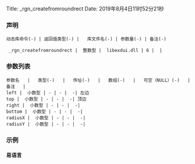 Title: _rgn_createfromroundrect
Date: 2019年8月4日11时52分21秒

### 声明


```table
动态库命令(-) | 返回值类型(-) |   库文件名(-) | 参数量(-) | 备注(-)

 _rgn_createfromroundrect |  整数型 |  libexdui.dll | 6 |  | 
```


### 参数列表

```table
参数名   |   类型(-)   |   传址(-)   |   数组(-)   |   可空（NULL）(-)   |   备注   |
left |  小数型 | - | - |  -| 左边
top |  小数型 | - | - |  -| 顶边
right |  小数型 | - | - |  -| 
bottom |  小数型 | - | - |  -| 
radiusX |  小数型 | - | - |  -| 
radiusY |  小数型 | - | - |  -| 
```




### 示例
#### 易语言
```c

```
